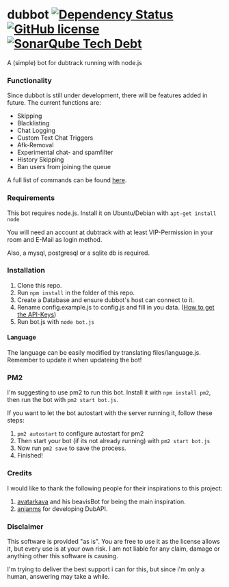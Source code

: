 # dubbot [![Dependency Status](https://david-dm.org/Fuechschen/dubbot.svg?style=flat-square)](https://david-dm.org/Fuechschen/dubbot) [![GitHub license](https://img.shields.io/badge/license-MIT-blue.svg?style=flat-square)](https://raw.githubusercontent.com/Fuechschen/dubbot/master/LICENSE) [![SonarQube Tech Debt](https://img.shields.io/sonar/http/sonar.fuechschen.org/dubbot/tech_debt.svg?style=flat-square)](https://sonar.fuechschen.org/dashboard/index/dubbot)

A (simple) bot for dubtrack running with node.js 

### Functionality

Since dubbot is still under development, there will be features added in future. The current functions are:

* Skipping
* Blacklisting
* Chat Logging
* Custom Text Chat Triggers
* Afk-Removal
* Experimental chat- and spamfilter
* History Skipping
* Ban users from joining the queue

A full list of commands can be found [here](/docs/commands.md).

### Requirements

This bot requires node.js. Install it on Ubuntu/Debian with ```apt-get install node```

You will need an account at dubtrack with at least VIP-Permission in your room and E-Mail as login method.

Also, a mysql, postgresql or a sqlite db is required.



### Installation

1. Clone this repo.
2. Run ```npm install``` in the folder of this repo.
3. Create a Database and ensure dubbot's host can connect to it.
4. Rename config.example.js to config.js and fill in you data. ([How to get the API-Keys](/docs/keys.md))
5. Run bot.js with ```node bot.js```

#### Language

The language can be easily modified by translating files/language.js. Remember to update it when updateing the bot!


### PM2

I'm suggesting to use pm2 to run this bot. Install it with ```npm install pm2```, then run the bot with ```pm2 start bot.js```.

If you want to let the bot autostart with the server running it, follow these steps:

1. ```pm2 autostart``` to configure autostart for pm2
2. Then start your bot (if its not already running) with ```pm2 start bot.js```
3. Now run ```pm2 save``` to save the process.
4. Finished!


### Credits

I would like to thank the following people for their inspirations to this project:

1. [avatarkava](https://github.com/avatarkava) and his beavisBot for being the main inspiration.
2. [anjanms](https://github.com/anjanms) for developing DubAPI.


### Disclaimer

This software is provided "as is". You are free to use it as the license allows it, but every use is at your own risk. I am not liable for any claim, damage or anything other this software is causing.

I'm trying to deliver the best support i can for this, but since i'm only a human, answering may take a while.
